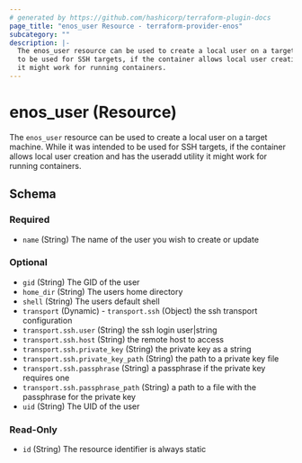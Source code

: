 ```yaml
---
# generated by https://github.com/hashicorp/terraform-plugin-docs
page_title: "enos_user Resource - terraform-provider-enos"
subcategory: ""
description: |-
  The enos_user resource can be used to create a local user on a target machine. While it was intended
  to be used for SSH targets, if the container allows local user creation and has the useradd utility
  it might work for running containers.
---
```


# enos_user (Resource)

The `enos_user` resource can be used to create a local user on a target machine. While it was intended
to be used for SSH targets, if the container allows local user creation and has the useradd utility
it might work for running containers.



<!-- schema generated by tfplugindocs -->
## Schema

### Required

- `name` (String) The name of the user you wish to create or update

### Optional

- `gid` (String) The GID of the user
- `home_dir` (String) The users home directory
- `shell` (String) The users default shell
- `transport` (Dynamic) - `transport.ssh` (Object) the ssh transport configuration
- `transport.ssh.user` (String) the ssh login user|string
- `transport.ssh.host` (String) the remote host to access
- `transport.ssh.private_key` (String) the private key as a string
- `transport.ssh.private_key_path` (String) the path to a private key file
- `transport.ssh.passphrase` (String) a passphrase if the private key requires one
- `transport.ssh.passphrase_path` (String) a path to a file with the passphrase for the private key
- `uid` (String) The UID of the user

### Read-Only

- `id` (String) The resource identifier is always static
